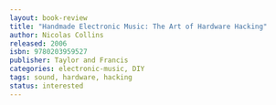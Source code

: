 ```yaml
---
layout: book-review
title: "Handmade Electronic Music: The Art of Hardware Hacking"
author: Nicolas Collins
released: 2006
isbn: 9780203959527
publisher: Taylor and Francis
categories: electronic-music, DIY
tags: sound, hardware, hacking
status: interested
---
```

